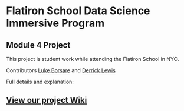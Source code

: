 # Flatiron School Data Science Immersive Program

## Module 4 Project

This project is student work while attending the Flatiron School in NYC. 
 
Contributors [Luke Borsare](https://github.com/eb9982) and [Derrick Lewis](https://github.com/lewi0332)

Full details and explanation: 

[View our project Wiki](https://github.com/lewi0332/flatiron_mod_4_project/wiki)
---

